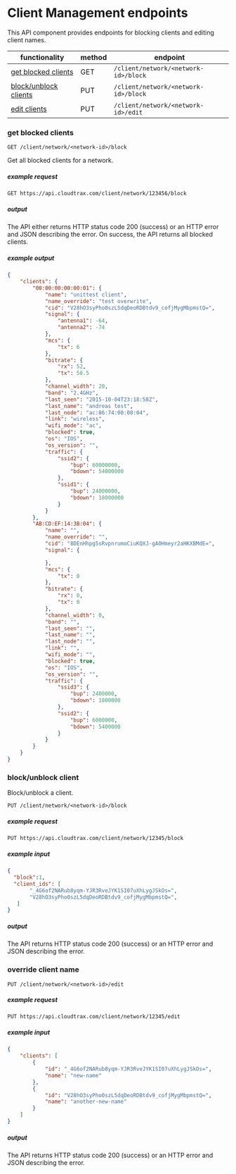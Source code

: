 # Client Management endpoints

This API component provides endpoints for blocking clients and editing client names.


functionality | method | endpoint
--- | --- | ---
[get blocked clients](#get-blocked) | GET | `/client/network/<network-id>/block`
[block/unblock clients](#set-blocked) | PUT | `/client/network/<network-id>/block`
[edit clients](#edit-client) | PUT | `/client/network/<network-id>/edit`

<a name="get-blocked"></a>
### get blocked clients
`GET /client/network/<network-id>/block`

Get all blocked clients for a network.

##### example request

````
GET https://api.cloudtrax.com/client/network/123456/block
````

##### output

The API either returns HTTP status code 200 (success) or an HTTP error and JSON describing the error. On success, the API returns all blocked clients.

##### example output
```` json
{
    "clients": {
        "00:00:00:00:00:01": {
            "name": "unittest client",
            "name_override": "test overwrite",
            "cid": "V28hO3syPho0szL5dqDeoRDBtdv9_cofjMygMbpmstQ=",
            "signal": {
                "antenna1": -64,
                "antenna2": -74
            },
            "mcs": {
                "tx": 6
            },
            "bitrate": {
                "rx": 52,
                "tx": 58.5
            },
            "channel_width": 20,
            "band": "2.4GHz",
            "last_seen": "2015-10-04T23:18:58Z",
            "last_name": "andreas test",
            "last_node": "ac:86:74:00:00:04",
            "link": "wireless",
            "wifi_mode": "ac",
            "blocked": true,
            "os": "IOS",
            "os_version": "",
            "traffic": {
                "ssid2": {
                    "bup": 60000000,
                    "bdown": 54000000
                },
                "ssid1": {
                    "bup": 24000000,
                    "bdown": 18000000
                }
            }
        },
        "AB:CD:EF:14:3B:04": {
            "name": "",
            "name_override": "",
            "cid": "8DEnHhpg5sRvpnrumoCiuKQXJ-gA0Hmeyr2aHKXBMdE=",
            "signal": {

            },
            "mcs": {
                "tx": 0
            },
            "bitrate": {
                "rx": 0,
                "tx": 0
            },
            "channel_width": 0,
            "band": "",
            "last_seen": "",
            "last_name": "",
            "last_node": "",
            "link": "",
            "wifi_mode": "",
            "blocked": true,
            "os": "IOS",
            "os_version": "",
            "traffic": {
                "ssid3": {
                    "bup": 2400000,
                    "bdown": 1800000
                },
                "ssid2": {
                    "bup": 6000000,
                    "bdown": 5400000
                }
            }
        }
    }
}
````

<a name="set-blocked"></a>
### block/unblock client
Block/unblock a client.

````
PUT /client/network/<network-id>/block
````

##### example request

````
PUT https://api.cloudtrax.com/client/network/12345/block
````
##### example input


````json
{
  "block":1,
  "client_ids": [
       "_4G6of2NARub8yqm-YJR3RveJYK1SI07uXhLygJSkOs=",
       "V28hO3syPho0szL5dqDeoRDBtdv9_cofjMygMbpmstQ=",
   ]
}
````

##### output

The API returns HTTP status code 200 (success) or an HTTP error and JSON describing the error.


<a name="edit-client"></a>
### override client name
````
PUT /client/network/<network-id>/edit
````

##### example request

````
PUT https://api.cloudtrax.com/client/network/12345/edit
````

##### example input


````json
{
    "clients": [
        {
            "id": "_4G6of2NARub8yqm-YJR3RveJYK1SI07uXhLygJSkOs=",
            "name": "new-name"
        },
        {
            "id": "V28hO3syPho0szL5dqDeoRDBtdv9_cofjMygMbpmstQ=",
            "name": "another-new-name"
        }
    ]
}
````

##### output

The API returns HTTP status code 200 (success) or an HTTP error and JSON describing the error.

